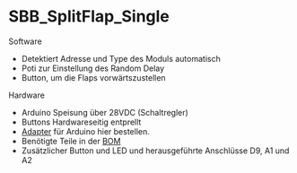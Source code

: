 # SBB_SplitFlap_Single

Software
- Detektiert Adresse und Type des Moduls automatisch
- Poti zur Einstellung des Random Delay
- Button, um die Flaps vorwärtszustellen

Hardware
- Arduino Speisung über 28VDC (Schaltregler)
- Buttons Hardwareseitig entprellt
- [Adapter](https://oshpark.com/shared_projects/LYlTgTWD) für Arduino hier bestellen.
- Benötigte Teile in der [BOM](https://github.com/sxwid/SBB_SplitFlap_Single/blob/main/fallblatt_single.csv)
- Zusätzlicher Button und LED und herausgeführte Anschlüsse D9, A1 und A2
